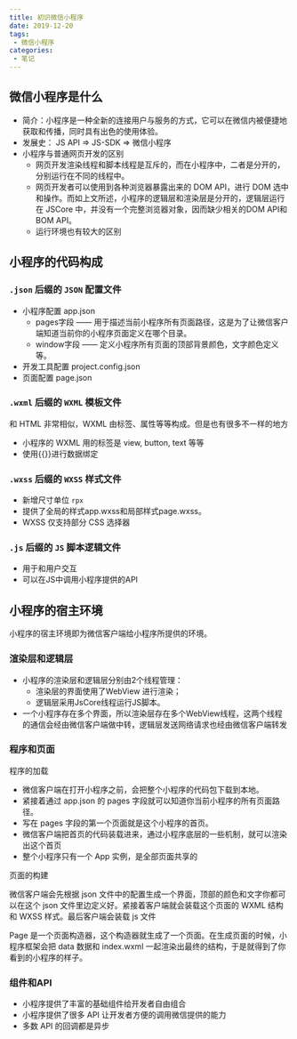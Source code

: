 ```yaml
---
title: 初识微信小程序
date: 2019-12-20
tags:
 - 微信小程序
categories:
 - 笔记
---
```


## 微信小程序是什么

- 简介：小程序是一种全新的连接用户与服务的方式，它可以在微信内被便捷地获取和传播，同时具有出色的使用体验。
- 发展史： JS API => JS-SDK => 微信小程序
- 小程序与普通网页开发的区别
  - 网页开发渲染线程和脚本线程是互斥的，而在小程序中，二者是分开的，分别运行在不同的线程中。
  - 网页开发者可以使用到各种浏览器暴露出来的 DOM API，进行 DOM 选中和操作。而如上文所述，小程序的逻辑层和渲染层是分开的，逻辑层运行在 JSCore 中，并没有一个完整浏览器对象，因而缺少相关的DOM API和BOM API。
  - 运行环境也有较大的区别

## 小程序的代码构成

### `.json` 后缀的 `JSON` 配置文件

- 小程序配置 app.json
  - pages字段 —— 用于描述当前小程序所有页面路径，这是为了让微信客户端知道当前你的小程序页面定义在哪个目录。
  - window字段 —— 定义小程序所有页面的顶部背景颜色，文字颜色定义等。
- 开发工具配置 project.config.json
- 页面配置 page.json

### `.wxml` 后缀的 `WXML` 模板文件

和 HTML 非常相似，WXML 由标签、属性等等构成。但是也有很多不一样的地方

- 小程序的 WXML 用的标签是 view, button, text 等等
- 使用{{}}进行数据绑定

### `.wxss` 后缀的 `WXSS` 样式文件

- 新增尺寸单位 `rpx`
- 提供了全局的样式app.wxss和局部样式page.wxss。
- WXSS 仅支持部分 CSS 选择器

### `.js` 后缀的 `JS` 脚本逻辑文件

- 用于和用户交互
- 可以在JS中调用小程序提供的API

## 小程序的宿主环境

小程序的宿主环境即为微信客户端给小程序所提供的环境。

### 渲染层和逻辑层
- 小程序的渲染层和逻辑层分别由2个线程管理：
  - 渲染层的界面使用了WebView 进行渲染；
  - 逻辑层采用JsCore线程运行JS脚本。
- 一个小程序存在多个界面，所以渲染层存在多个WebView线程，这两个线程的通信会经由微信客户端做中转，逻辑层发送网络请求也经由微信客户端转发

### 程序和页面

程序的加载
- 微信客户端在打开小程序之前，会把整个小程序的代码包下载到本地。  
- 紧接着通过 app.json 的 pages 字段就可以知道你当前小程序的所有页面路径。
- 写在 pages 字段的第一个页面就是这个小程序的首页。
- 微信客户端把首页的代码装载进来，通过小程序底层的一些机制，就可以渲染出这个首页
- 整个小程序只有一个 App 实例，是全部页面共享的

页面的构建

微信客户端会先根据 json 文件中的配置生成一个界面，顶部的颜色和文字你都可以在这个 json 文件里边定义好。紧接着客户端就会装载这个页面的 WXML 结构和 WXSS 样式。最后客户端会装载 js 文件

Page 是一个页面构造器，这个构造器就生成了一个页面。在生成页面的时候，小程序框架会把 data 数据和 index.wxml 一起渲染出最终的结构，于是就得到了你看到的小程序的样子。

### 组件和API

- 小程序提供了丰富的基础组件给开发者自由组合
- 小程序提供了很多 API 让开发者方便的调用微信提供的能力
- 多数 API 的回调都是异步